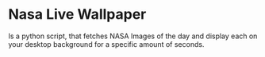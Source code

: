 Nasa Live Wallpaper
===================

Is a python script, that fetches NASA Images of the day
and display each on your desktop background for
a specific amount of seconds. 
